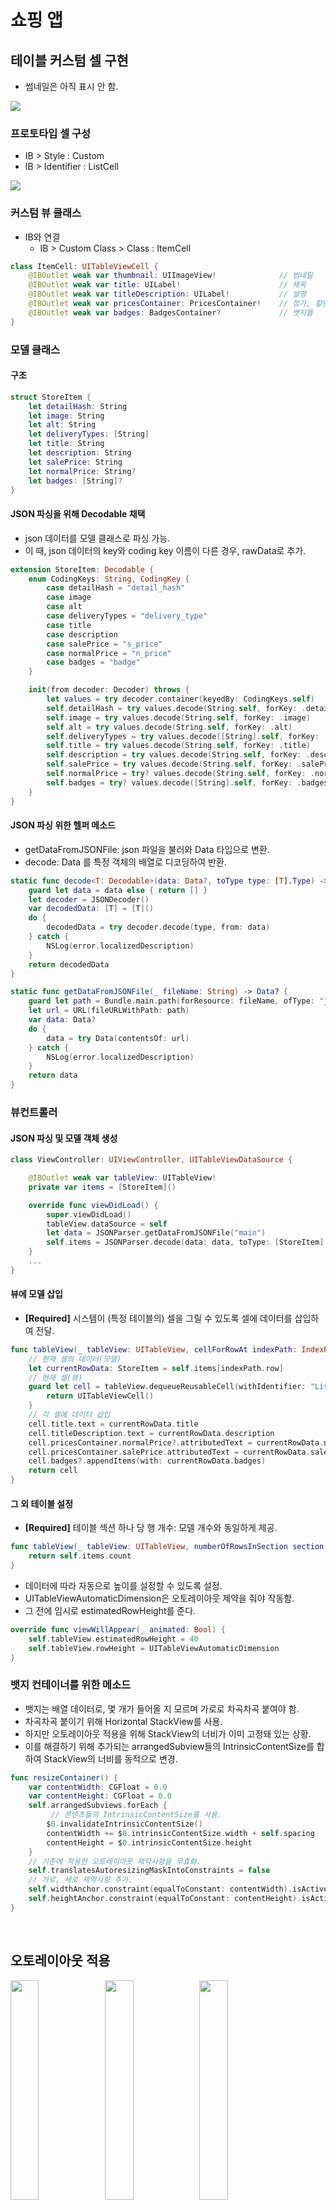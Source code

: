 # 쇼핑 앱

## 테이블 커스텀 셀 구현
- 썸네일은 아직 표시 안 함.

![](img/step1.png)

### 프로토타입 셀 구성
- IB > Style : Custom
- IB > Identifier : ListCell

![](img/step1-1.png)

### 커스텀 뷰 클래스
- IB와 연결
	- IB > Custom Class > Class : ItemCell

```swift
class ItemCell: UITableViewCell {
    @IBOutlet weak var thumbnail: UIImageView!              // 썸네일
    @IBOutlet weak var title: UILabel!                      // 제목
    @IBOutlet weak var titleDescription: UILabel!           // 설명
    @IBOutlet weak var pricesContainer: PricesContainer!    // 정가, 할인가
    @IBOutlet weak var badges: BadgesContainer?             // 뱃지들
}
```

### 모델 클래스
#### 구조

```swift
struct StoreItem {
    let detailHash: String
    let image: String
    let alt: String
    let deliveryTypes: [String]
    let title: String
    let description: String
    let salePrice: String
    let normalPrice: String?
    let badges: [String]?
}
```

#### JSON 파싱을 위해 Decodable 채택
- json 데이터를 모델 클래스로 파싱 가능.
- 이 때, json 데이터의 key와 coding key 이름이 다른 경우, rawData로 추가.

```swift
extension StoreItem: Decodable {
    enum CodingKeys: String, CodingKey {
        case detailHash = "detail_hash"
        case image
        case alt
        case deliveryTypes = "delivery_type"
        case title
        case description
        case salePrice = "s_price"
        case normalPrice = "n_price"
        case badges = "badge"
    }

    init(from decoder: Decoder) throws {
        let values = try decoder.container(keyedBy: CodingKeys.self)
        self.detailHash = try values.decode(String.self, forKey: .detailHash)
        self.image = try values.decode(String.self, forKey: .image)
        self.alt = try values.decode(String.self, forKey: .alt)
        self.deliveryTypes = try values.decode([String].self, forKey: .deliveryTypes)
        self.title = try values.decode(String.self, forKey: .title)
        self.description = try values.decode(String.self, forKey: .description)
        self.salePrice = try values.decode(String.self, forKey: .salePrice)
        self.normalPrice = try? values.decode(String.self, forKey: .normalPrice)
        self.badges = try? values.decode([String].self, forKey: .badges)
    }
}
```

#### JSON 파싱 위한 헬퍼 메소드
- getDataFromJSONFile: json 파일을 불러와 Data 타입으로 변환.
- decode: Data 를 특정 객체의 배열로 디코딩하여 반환.

```swift
static func decode<T: Decodable>(data: Data?, toType type: [T].Type) -> [T] {
    guard let data = data else { return [] }
    let decoder = JSONDecoder()
    var decodedData: [T] = [T]()
    do {
        decodedData = try decoder.decode(type, from: data)
    } catch {
        NSLog(error.localizedDescription)
    }
    return decodedData
}

static func getDataFromJSONFile(_ fileName: String) -> Data? {
    guard let path = Bundle.main.path(forResource: fileName, ofType: "json") else { return nil }
    let url = URL(fileURLWithPath: path)
    var data: Data?
    do {
        data = try Data(contentsOf: url)
    } catch {
        NSLog(error.localizedDescription)
    }
    return data
}
```

### 뷰컨트롤러
#### JSON 파싱 및 모델 객체 생성

```swift
class ViewController: UIViewController, UITableViewDataSource {

    @IBOutlet weak var tableView: UITableView!
    private var items = [StoreItem]()

    override func viewDidLoad() {
        super.viewDidLoad()
        tableView.dataSource = self
        let data = JSONParser.getDataFromJSONFile("main")
        self.items = JSONParser.decode(data: data, toType: [StoreItem].self)
    }
    ...
}
```

#### 뷰에 모델 삽입
- **[Required]** 시스템이 (특정 테이블의) 셀을 그릴 수 있도록 셀에 데이터를 삽입하여 전달.

```swift
func tableView(_ tableView: UITableView, cellForRowAt indexPath: IndexPath) -> UITableViewCell {
	// 현재 셀의 데이터(모델)
    let currentRowData: StoreItem = self.items[indexPath.row]
    // 현재 셀(뷰)
    guard let cell = tableView.dequeueReusableCell(withIdentifier: "ListCell") as? ItemCell else {
        return UITableViewCell()
    }
    // 각 셀에 데이터 삽입
    cell.title.text = currentRowData.title
    cell.titleDescription.text = currentRowData.description
    cell.pricesContainer.normalPrice?.attributedText = currentRowData.normalPrice?.strike
    cell.pricesContainer.salePrice.attributedText = currentRowData.salePrice.salesHighlight
    cell.badges?.appendItems(with: currentRowData.badges)
    return cell
}
```

#### 그 외 테이블 설정
- **[Required]** 테이블 섹션 하나 당 행 개수: 모델 개수와 동일하게 제공.

```swift
func tableView(_ tableView: UITableView, numberOfRowsInSection section: Int) -> Int {
    return self.items.count
}

```

- 데이터에 따라 자동으로 높이를 설정할 수 있도록 설정. 
- UITableViewAutomaticDimension은 오토레이아웃 제약을 줘야 작동함. 
- 그 전에 임시로 estimatedRowHeight를 준다.

```swift
override func viewWillAppear(_ animated: Bool) {
    self.tableView.estimatedRowHeight = 40
    self.tableView.rowHeight = UITableViewAutomaticDimension
}
```

### 뱃지 컨테이너를 위한 메소드
- 뱃지는 배열 데이터로, 몇 개가 들어올 지 모르며 가로로 차곡차곡 붙여야 함.
- 차곡차곡 붙이기 위해 Horizontal StackView를 사용.
- 하지만 오토레이아웃 적용을 위해 StackView의 너비가 이미 고정돼 있는 상황.
- 이를 해결하기 위해 추가되는 arrangedSubview들의 IntrinsicContentSize를 합하여 StackView의 너비를 동적으로 변경.

```swift
func resizeContainer() {
    var contentWidth: CGFloat = 0.0
    var contentHeight: CGFloat = 0.0
    self.arrangedSubviews.forEach {
    	 // 콘텐츠들의 IntrinsicContentSize를 사용.
        $0.invalidateIntrinsicContentSize()
        contentWidth += $0.intrinsicContentSize.width + self.spacing
        contentHeight = $0.intrinsicContentSize.height
    }
    // 기존에 적용한 오토레이아웃 제약사항을 무효화.
    self.translatesAutoresizingMaskIntoConstraints = false
    // 가로, 세로 제약사항 추가.
    self.widthAnchor.constraint(equalToConstant: contentWidth).isActive = true
    self.heightAnchor.constraint(equalToConstant: contentHeight).isActive = true
}
```

<br/>

## 오토레이아웃 적용
<img src="img/step2-1.png" width="30%"></img><img src="img/step2-2.png" width="30%"></img><img src="img/step2-3.png" width="30%"></img>
<img src="img/step2-4.png" width="30%"></img><img src="img/step2-5.png" width="30%"></img><img src="img/step2-6.png" width="30%"></img>
<img src="img/step2-7.png" width="30%"></img><img src="img/step2-8.png" width="30%"></img><img src="img/step2-9.png" width="30%"></img>
<img src="img/step2-10.png" width="30%"></img><img src="img/step2-11.png" width="30%"></img>

### 뱃지 추가 방법 수정
#### 뱃지 컨테이너 제약조건 변경
- 기존: 컨테이너에 뱃지를 하나씩 붙이면서 컨테이너 크기를 늘려나감.
- 제약조건을 수정하면서 기존 resizeContainer() 메소드 제거.
- **widthAnchor, heightAnchor priority: 1000(required) → 750**
	- 고정이 아닌 가변성을 띄게 됨.
- **trailing margin: <= 20** 
	- 아무리 너비가 늘어나더라도 가장 오른쪽에서 20만큼은 남겨둠.
- **Content Hugging Priority (Horizontal): 250 → 751**
	- 뱃지들의 콘텐츠 사이즈를 유지하고, 늘어나는 데 저항성 높임.
- **Content Compression Resistance Priority (Horizontal): 750 → 751**
	- 뱃지들의 콘텐츠 사이즈를 유지하고, 줄어드는 데 저항성 높임.

#### 뱃지가 중복되어 추가되는 문제 수정
- 문제점: 테이블뷰를 스크롤 시, 뱃지가 중복되어 추가됨.
- 원인: **커스텀 셀을 재사용하기 때문**.
- 해결방법: 커스텀 셀 클래스에서 **prepareForReuse()** 메소드를 오버라이드 하고, 뱃지 컨테이너의 서브뷰들을 초기화
	- 이 때, 단순히 서브뷰를 떼어내기만 하면 다른 곳에 뱃지가 추가되는 문제가 생김.
	- 반드시 **서브뷰의 설정돼 있던 데이터도 초기화**해줘야 한다.

```swift
override func prepareForReuse() {
    // 셀을 재사용하기 때문에 기존 셀에 뱃지가 남아있을 수 있음.
    badges.removeAllBadges()
}
```

```swift
func removeAllBadges() {
    self.arrangedSubviews.forEach {
        guard let label = $0 as? BadgeLabel else { return }
        // 단순히 서브뷰만 떼어내는 게 아니라, 기존 서브뷰들의 속성을 리셋해줘야 한다.
        label.reset()
        self.removeArrangedSubview(label)
    }
}
```

```swift
func reset() {
    self.text = nil
    self.font = nil
    self.textColor = nil
    self.backgroundColor = nil
    self.layer.cornerRadius = 0
    self.topInset = 0
    self.leftInset = 0
    self.bottomInset = 0
    self.rightInset = 0
}
```

<br/>

## Custom Section Header 적용

![](img/step3.png)

### 섹션 구조체
- 섹션별 제목, 부제목 및 StoreItem 모델 배열을 가짐

```swift
struct Section {
    let title: String
    let subtitle: String
    let cell: [StoreItem]
}
```

- 섹션 열거형 추가: 각 케이스별 제목, 부제목 데이터 반환 기능
	- 추후 섹션번호에 따라 TableSection 타입 생성 가능

```swift
enum TableSection: Int {
    case main = 0
    case soup
    case side

    var title: String {
        switch self {
        case .main: return "메인반찬"
        case .soup: return "국.찌게"
        case .side: return "밑반찬"
        }
    }

    var subtitle: String {
        switch self {
        case .main: return "한그릇 뚝딱 메인 요리"
        case .soup: return "김이 모락모락 국.찌게"
        case .side: return "언제 먹어도 든든한 밑반찬"
        }
    }
}
```

### 헤더를 위한 커스텀 셀 구성
- Nib 파일도 생성하여 대강의 레이아웃 구성
- 커스텀 클래스를 설계 - 제목, 부제목 뷰로 구성
- 재사용할 헤더셀은 Nib으로 만들었기 때문에 viewDidLoad에서 register해줘야 한다.

```swift
tableView.register(UINib(nibName: "HeaderCell", bundle: nil), forCellReuseIdentifier: "HeaderCell")
```

>- 주의할 점: 커스텀 클래스 추가하면서 nib 파일을 동시에 만든 경우, custom class 지정 하면 안된다. identifier만 지정한다.

### 뷰 컨트롤러에서 헤더 관련 메소드 오버라이드
- 섹션별 헤더 뷰에 데이터 삽입

```swift
func tableView(_ tableView: UITableView, viewForHeaderInSection section: Int) -> UIView? {
    guard let header = tableView.dequeueReusableCell(withIdentifier: "HeaderCell") as? HeaderCell else {
        return nil
    }
    header.title.text = items[section].title
    header.subtitle.text = items[section].subtitle
    return header
}
```

- 섹션 수

```swift
func numberOfSections(in tableView: UITableView) -> Int {
    return items.count
}
```

- 섹션 높이

```swift
func tableView(_ tableView: UITableView, heightForHeaderInSection section: Int) -> CGFloat {
    guard let header = tableView.dequeueReusableCell(withIdentifier: "HeaderCell") as? HeaderCell else {
        return 0.0
    }
    return header.frame.height
}
```

<br/>

## 패키지 관리, CocoaPod

![](img/step4.png)

### Toaster 설치
- vim Podfile → pod 'Toaster' → pod install
- import Toaster

### 테이블 셀 클릭 시, 제목 및 할인가격 토스트

```swift
func tableView(_ tableView: UITableView, didSelectRowAt indexPath: IndexPath) {
    let row = self.items[indexPath.section].cell[indexPath.row]
    ToastView.appearance().font = UIFont.boldSystemFont(ofSize: 15)
    let toaster = Toast(text: row.title+"\n"+row.salePrice)
    toaster.show()
}
```

### 학습 내용
>- **[프로젝트 설정 용어](https://stackoverflow.com/questions/20637435/xcode-what-is-a-target-and-scheme-in-plain-language/20637892#20637892)**

<br/>

## 서버 데이터 요청
### 네트워크 연결
- URL에서 데이터를 받아오기 위해 URLSession.shared의 dataTask 활용
- 요청한 데이터를 받으면 특정 타입 배열(여기서는 셀 데이터 타입)로 디코딩 후, 핸들러로 결과를 보냄.

```swift
static func download(urlString: String, toType type: [T].Type, completionHandler: @escaping DecodeResult) {
    guard let url = URL(string: urlString) else { return }
    URLSession.shared.dataTask(with: url) { (data, _, error) in
        guard let data = data else { return }
        do {
            let decoder = JSONDecoder()
            let result = try decoder.decode(type, from: data)
            completionHandler(.success(result))
        } catch {
            completionHandler(.failure(error))
        }
    }.resume()
}
```

- 호출한 쪽: 셀 데이터 배열에 섹션 정보를 붙여 Section 데이터로 만든 후 섹션 배열에 붙임. 더해진 데이터만큼 메인 쓰레드에서 reloadData()를 통해 업데이트.

```swift
private func loadItemsFromAPI(from server: Server, forSection section: TableSection) {
    Downloader.download(urlString: section.api(from: server), toType: [StoreItem].self) { response -> Void in
        switch response {
        case .success(let items):
            let newSection = Section(type: section, cell: items)
            self.sections.append(newSection)
            DispatchQueue.main.async {
                self.tableView.reloadData()
            }
        case .failure(let error): NSLog(error.localizedDescription)
        }
    }
}
```

### 로컬 서버 생성
- 시간 제한이 있는 api를 마음대로 사용하기 위해 로컬서버 만들어 사용.
- nodejs, express 사용

```swift
const express = require('express');
const app = express();
const hostname = '127.0.0.1';
const port = 3000;

app.use(express.static('resources'))

app.get('/main', (req, res) => {
	res.sendFile(__dirname + "/resources/main.json");
});

app.get('/soup', (req, res) => {
	res.sendFile(__dirname + "/resources/soup.json");
});

app.get('/side', (req, res) => {
	res.sendFile(__dirname + "/resources/side.json");
});

app.listen(port, () => {
	console.log('app listening on port \(port)');
});
```

### 학습 내용
>- **[Alamofire와 URLSession]()**
>- **[TableView insert/delete 과정]()**
>- **[Main Thread Checker](https://developer.apple.com/documentation/code_diagnostics/main_thread_checker)**

<br/>

## 썸네일 표시

![](img/step6.png)

### JSON 데이터 다운로드 중 썸네일 다운로드 쓰레드 생성
- JSON 데이터 다운로드 중, 썸네일 url을 통해 썸네일 다운로드 쓰레드 생성하여 저장
- 이를 위해 기존 StoreItem에 썸네일을 저장할 변수 추가
- Thumbnail 클래스 추가: 비동기 다운로드 메소드 추가

```swift
private func loadImage() {
    if let cachedData = CacheStorage.retrieve(url) {
        self.image = UIImage(data: cachedData)
    } else {
        Downloader.download(from: url, completionHandler: { response in
            switch response {
            case .success(let imageData):
                CacheStorage.save(self.url, imageData)
                self.image = UIImage(data: imageData)
            case .failure(let error): NSLog(error.localizedDescription)
            }
        })
    }
}
```

### 테이블 뷰 셀에 데이터 삽입 시, 이미지는 비동기로 삽입
- 썸네일 이미지가 있는 경우, 비동기로 표시

```swift
func tableView(_ tableView: UITableView, cellForRowAt indexPath: IndexPath) -> UITableViewCell {
...
	DispatchQueue.main.async {
        cell.thumbnail.image = row.thumbnail?.image
    }
    
    return cell
}
```

### 섹션 데이터 로드 후, 섹션 insert 방식으로 변경
- 기존: 비동기로 tableView.reloadData()
- 변경: tableView.insertSection()

```swift
DispatchQueue.main.async(execute: {
    let newSection = Section(type: section, cell: items)
    self.sections.append(newSection)
    if let index = self.sections.index(of: newSection) {
        let indexSet = IndexSet(integer: index)
        self.tableView.insertSections(indexSet, with: .automatic)
    }
})
```

